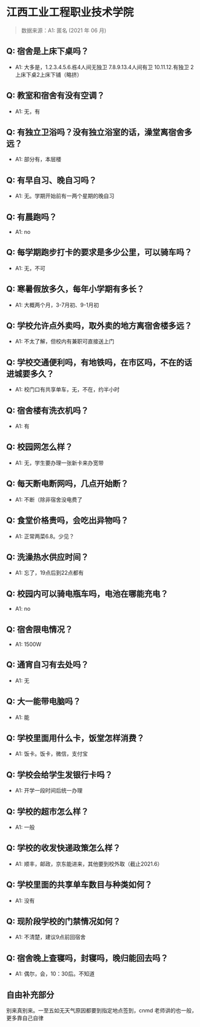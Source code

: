 # 江西工业工程职业技术学院

> 数据来源：A1: 匿名 (2021 年 06 月)

## Q: 宿舍是上床下桌吗？

- A1: 大多是，1.2.3.4.5.6.栋4人间无独卫 7.8.9.13.4人间有卫 10.11.12.有独卫 2上床下桌2上床下铺（略挤）

## Q: 教室和宿舍有没有空调？

- A1: 无，有

## Q: 有独立卫浴吗？没有独立浴室的话，澡堂离宿舍多远？

- A1: 部分有，本层楼

## Q: 有早自习、晚自习吗？

- A1: 无。学期开始前有一两个星期的晚自习

## Q: 有晨跑吗？

- A1: no

## Q: 每学期跑步打卡的要求是多少公里，可以骑车吗？

- A1: 无，不可

## Q: 寒暑假放多久，每年小学期有多长？

- A1: 大概两个月，3-7月初、9-1月初

## Q: 学校允许点外卖吗，取外卖的地方离宿舍楼多远？

- A1: 不太了解，但校内有兼职可直接送上门

## Q: 学校交通便利吗，有地铁吗，在市区吗，不在的话进城要多久？

- A1: 校门口有共享单车，无，不在，约半小时

## Q: 宿舍楼有洗衣机吗？

- A1: 有

## Q: 校园网怎么样？

- A1: 无，学生要办理一张新卡来办宽带

## Q: 每天断电断网吗，几点开始断？

- A1: 不断（除非宿舍没电费了

## Q: 食堂价格贵吗，会吃出异物吗？

- A1: 正常两菜6.8。少见？

## Q: 洗澡热水供应时间？

- A1: 忘了，19点后到22点都有

## Q: 校园内可以骑电瓶车吗，电池在哪能充电？

- A1: no

## Q: 宿舍限电情况？

- A1: 1500W

## Q: 通宵自习有去处吗？

- A1: 无

## Q: 大一能带电脑吗？

- A1: 能

## Q: 学校里面用什么卡，饭堂怎样消费？

- A1: 饭卡。饭卡，微信，支付宝

## Q: 学校会给学生发银行卡吗？

- A1: 开学一段时间后统一办理

## Q: 学校的超市怎么样？

- A1: 一般

## Q: 学校的收发快递政策怎么样？

- A1: 顺丰，邮政，京东能进来，其他要到校外取（截止2021.6）

## Q: 学校里面的共享单车数目与种类如何？

- A1: 没有

## Q: 现阶段学校的门禁情况如何？

- A1: 不清楚，建议9点前回宿舍

## Q: 宿舍晚上查寝吗，封寝吗，晚归能回去吗？

- A1: 偶尔，会，10：30后。不知道

## 自由补充部分

别来真别来。一至五如无天气原因都要到指定地点签到，cnmd 老师讲的也一般，更多靠自己自律